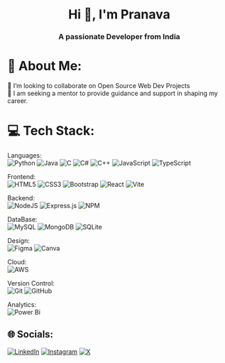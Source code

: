 <h1 align="center">Hi 👋, I'm Pranava</h1>
<h3 align="center">A passionate Developer from India</h3>

<!-- # 💫 About Me:
🔭 I’m currently working on React websites!<br>👯 I’m looking to collaborate on Open Source Web Dev Projects <br>🌱 I’m currently learning AngularJs<br>💬 Ask me about Web Development<br>🤔 I am seeking a mentor to provide guidance and support in shaping my career.<br>

## 🌐 Socials:
[![LinkedIn](https://img.shields.io/badge/LinkedIn-%230077B5.svg?logo=linkedin&logoColor=white)](https://www.linkedin.com/in/pranava-upadhyaya-06854b295/) [![Instagram](https://img.shields.io/badge/Instagram-%23E4405F.svg?logo=Instagram&logoColor=white)](https://www.instagram.com/pranava.__/) [![X](https://img.shields.io/badge/X-black.svg?logo=X&logoColor=white)](https://x.com/pranava___) 

# 💻 Tech Stack:
![Python](https://img.shields.io/badge/Python-3776AB.svg?style=for-the-badge&logo=python&logoColor=white)
![Java](https://img.shields.io/badge/Java-f89820.svg?style=for-the-badge&logo=java&logoColor=white)
![JavaScript](https://img.shields.io/badge/JavaScript-f0db4f.svg?style=for-the-badge&logo=javascript&logoColor=white)
![Static Badge](https://img.shields.io/badge/C%23-purple?style=for-the-badge&color=%239B4993)
![Static Badge](https://img.shields.io/badge/C%2B%2B-blue?style=for-the-badge&color=%23659AD2)
![css3](https://img.shields.io/badge/css3-1572B6.svg?style=for-the-badge&logo=css3&logoColor=white)
> <!-->

# 💫 About Me:
<!--🔭 I’m currently developing a Full Stack Website from scratch-->👯 I’m looking to collaborate on Open Source Web Dev Projects<br><!--🌱 I’m currently learning AngularJs-->🤔 I am seeking a mentor to provide guidance and support in shaping my career.



# 💻 Tech Stack:
Languages:<br>
![Python](https://img.shields.io/badge/python-3670A0?style=for-the-badge&logo=python&logoColor=ffdd54)
![Java](https://img.shields.io/badge/java-%23ED8B00.svg?style=for-the-badge&logo=openjdk&logoColor=white)
![C](https://img.shields.io/badge/c-%2300599C.svg?style=for-the-badge&logo=c&logoColor=white) 
![C#](https://img.shields.io/badge/c%23-%23239120.svg?style=for-the-badge&logo=csharp&logoColor=white) 
![C++](https://img.shields.io/badge/c++-%2300599C.svg?style=for-the-badge&logo=c%2B%2B&logoColor=white) 
![JavaScript](https://img.shields.io/badge/javascript-%23323330.svg?style=for-the-badge&logo=javascript&logoColor=%23F7DF1E) 
![TypeScript](https://img.shields.io/badge/typescript-%23007ACC.svg?style=for-the-badge&logo=typescript&logoColor=white) 
<!--
![Kotlin](https://img.shields.io/badge/kotlin-%237F52FF.svg?style=for-the-badge&logo=kotlin&logoColor=white) 
><!-->
Frontend: <br>
![HTML5](https://img.shields.io/badge/html5-%23E34F26.svg?style=for-the-badge&logo=html5&logoColor=white) 
![CSS3](https://img.shields.io/badge/css3-%231572B6.svg?style=for-the-badge&logo=css3&logoColor=white) 
![Bootstrap](https://img.shields.io/badge/bootstrap-%238511FA.svg?style=for-the-badge&logo=bootstrap&logoColor=white) 
![React](https://img.shields.io/badge/react-%2320232a.svg?style=for-the-badge&logo=react&logoColor=%2361DAFB) 
![Vite](https://img.shields.io/badge/vite-%23646CFF.svg?style=for-the-badge&logo=vite&logoColor=white)
<!--
![Angular.js](https://img.shields.io/badge/angular.js-%23E23237.svg?style=for-the-badge&logo=angularjs&logoColor=white) 
><!-->
Backend: <br>
![NodeJS](https://img.shields.io/badge/node.js-6DA55F?style=for-the-badge&logo=node.js&logoColor=white)
![Express.js](https://img.shields.io/badge/express.js-%23404d59.svg?style=for-the-badge&logo=express&logoColor=%2361DAFB) 
![NPM](https://img.shields.io/badge/NPM-%23CB3837.svg?style=for-the-badge&logo=npm&logoColor=white) 

<!--
![Django](https://img.shields.io/badge/django-%23092E20.svg?style=for-the-badge&logo=django&logoColor=white) 
![FastAPI](https://img.shields.io/badge/FastAPI-005571?style=for-the-badge&logo=fastapi) 
![Flask](https://img.shields.io/badge/flask-%23000.svg?style=for-the-badge&logo=flask&logoColor=white) 
![Flutter](https://img.shields.io/badge/Flutter-%2302569B.svg?style=for-the-badge&logo=Flutter&logoColor=white) 
><!-->

DataBase: <br>
![MySQL](https://img.shields.io/badge/mysql-4479A1.svg?style=for-the-badge&logo=mysql&logoColor=white) 
![MongoDB](https://img.shields.io/badge/MongoDB-%234ea94b.svg?style=for-the-badge&logo=mongodb&logoColor=white) 
![SQLite](https://img.shields.io/badge/sqlite-%2307405e.svg?style=for-the-badge&logo=sqlite&logoColor=white) 

Design: <br> 
![Figma](https://img.shields.io/badge/figma-%23F24E1E.svg?style=for-the-badge&logo=figma&logoColor=white) 
![Canva](https://img.shields.io/badge/Canva-%2300C4CC.svg?style=for-the-badge&logo=Canva&logoColor=white) 

Cloud: <br>
![AWS](https://img.shields.io/badge/AWS-%23FF9900.svg?style=for-the-badge&logo=amazon-aws&logoColor=white) 

<!--
![Render](https://img.shields.io/badge/Render-%46E3B7.svg?style=for-the-badge&logo=render&logoColor=white) 
><!-->
Version Control: <br>
![Git](https://img.shields.io/badge/git-%23F05033.svg?style=for-the-badge&logo=git&logoColor=white) 
![GitHub](https://img.shields.io/badge/github-%23121011.svg?style=for-the-badge&logo=github&logoColor=white) 

Analytics: <br>
![Power Bi](https://img.shields.io/badge/power_bi-F2C811?style=for-the-badge&logo=powerbi&logoColor=black)

## 🌐 Socials:
 
[![LinkedIn](https://img.shields.io/badge/LinkedIn-%230077B5.svg?logo=linkedin&logoColor=white)](https://www.linkedin.com/in/pranava420/)
[![Instagram](https://img.shields.io/badge/Instagram-%23E4405F.svg?logo=Instagram&logoColor=white)](https://instagram.com/pranava.__)
[![X](https://img.shields.io/badge/X-black.svg?logo=X&logoColor=white)](https://x.com/pranava___)
<!--
[![email](https://img.shields.io/badge/Email-D14836?logo=gmail&logoColor=white)](mailto:pranava.uv@gmail.com)>
<!-->

<!-- # 📊 GitHub Stats:
![](https://github-readme-stats.vercel.app/api?username=Pranava420&theme=dark&hide_border=false&include_all_commits=false&count_private=false)<br/>
![](https://github-readme-streak-stats.herokuapp.com/?user=Pranava420&theme=dark&hide_border=false)<br/>
![](https://github-readme-stats.vercel.app/api/top-langs/?username=Pranava420&theme=dark&hide_border=false&include_all_commits=false&count_private=false&layout=compact)

---
[![](https://visitcount.itsvg.in/api?id=Pranava420&icon=0&color=12)](https://visitcount.itsvg.in)

Proudly created with GPRM ( https://gprm.itsvg.in ) -->
